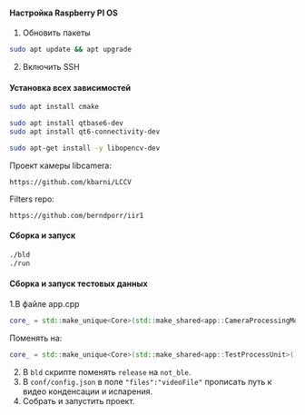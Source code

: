 #### Настройка Raspberry PI OS
1. Обновить пакеты
```bash
sudo apt update && apt upgrade
```
2. Включить SSH

#### Установка всех зависимостей
```bash
sudo apt install cmake
```

```bash
sudo apt install qtbase6-dev
sudo apt install qt6-connectivity-dev
```

```bash
sudo apt-get install -y libopencv-dev
```
Проект камеры libcamera:
```
https://github.com/kbarni/LCCV
```
Filters repo:
```
https://github.com/berndporr/iir1
```

#### Сборка и запуск
```bash
./bld
./run
```
#### Сборка и запуск тестовых данных
1.В файле app.cpp

```C++
core_ = std::make_unique<Core>(std::make_shared<app::CameraProcessingModule>());
```
Поменять на:
```C++
core_ = std::make_unique<Core>(std::make_shared<app::TestProcessUnit>());
```

2. В `bld` скрипте поменять `release` на `not_ble`. 
3. В `conf/config.json` в поле `"files":"videoFile"` прописать путь к видео конденсации и испарения.
4. Собрать и запустить проект.


